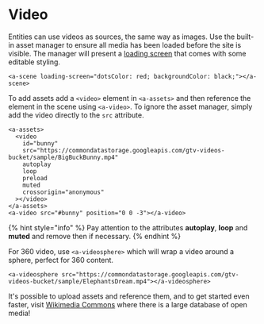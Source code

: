 # Video

Entities can use videos as sources, the same way as images. Use the built-in asset manager to ensure all media has been loaded before the site is visible. The manager will present a [loading screen](https://github.com/aframevr/aframe/blob/master/docs/components/loading-screen.md) that comes with some editable styling.

```markup
<a-scene loading-screen="dotsColor: red; backgroundColor: black;"></a-scene>
```

To add assets add a `<video>` element in `<a-assets>` and then reference the element in the scene using `<a-video>`. To ignore the asset manager, simply add the video directly to the `src` attribute.

```markup
<a-assets>
  <video
    id="bunny"
    src="https://commondatastorage.googleapis.com/gtv-videos-bucket/sample/BigBuckBunny.mp4"
    autoplay
    loop
    preload
    muted
    crossorigin="anonymous"
  ></video>
</a-assets>
<a-video src="#bunny" position="0 0 -3"></a-video>
```

{% hint style="info" %}
Pay attention to the attributes **autoplay**, **loop** and **muted** and remove then if necessary.
{% endhint %}

For 360 video, use `<a-videosphere>` which will wrap a video around a sphere, perfect for 360 content.

```markup
<a-videosphere src="https://commondatastorage.googleapis.com/gtv-videos-bucket/sample/ElephantsDream.mp4"></a-videosphere>
```

It's possible to upload assets and reference them, and to get started even faster, visit [Wikimedia Commons](https://commons.wikimedia.org/wiki/Main_Page) where there is a large database of open media!

